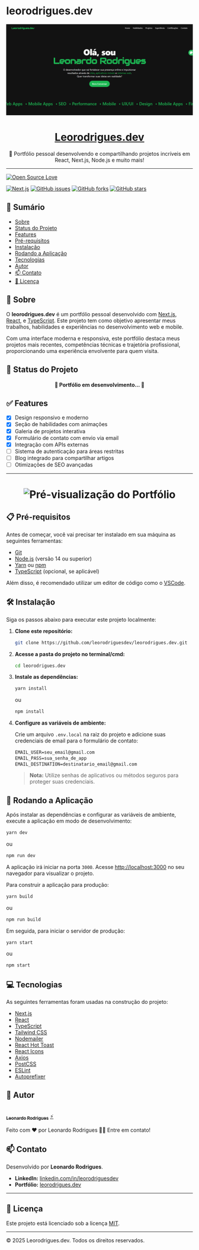 # leorodrigues.dev

![Banner do Blog](public/print.png)

<a href="https://leorodrigues.dev">
  <h1 align="center">
    Leorodrigues.dev
  </h1>
</a>
<p align="center">🚀 Portfólio pessoal desenvolvendo e compartilhando projetos incríveis em React, Next.js, Node.js e muito mais!</p>

---
[![Open Source Love](https://badges.frapsoft.com/os/v3/open-source.svg?v=103)](https://github.com/ellerbrock/open-source-badges/)

<a href="https://nextjs.org/"><img alt="Next.js" src="https://img.shields.io/badge/Made%20with-Next.js-000000?logo=nextdotjs&logoColor=white"></a>
<a href="https://github.com/leorodriguesdev/leorodrigues.dev/issues"><img alt="GitHub issues" src="https://img.shields.io/github/issues/leorodriguesdev/leorodrigues.dev"></a>
<a href="https://github.com/leorodriguesdev/leorodrigues.dev/network"><img alt="GitHub forks" src="https://img.shields.io/github/forks/leorodriguesdev/leorodrigues.dev"></a>
<a href="https://github.com/leorodriguesdev/leorodrigues.dev/stargazers"><img alt="GitHub stars" src="https://img.shields.io/github/stars/leorodriguesdev/leorodrigues.dev"></a>

## 📄 Sumário

- [Sobre](#sobre)
- [Status do Projeto](#status-do-projeto)
- [Features](#features)
- [Pré-requisitos](#pré-requisitos)
- [Instalação](#instalação)
- [Rodando a Aplicação](#rodando-a-aplicação)
- [Tecnologias](#tecnologias)
- [Autor](#autor)
- [📫 Contato](#-contato)
- [📜 Licença](#licença)

## 📝 Sobre

O **leorodrigues.dev** é um portfólio pessoal desenvolvido com [Next.js](https://nextjs.org/), [React](https://reactjs.org/), e [TypeScript](https://www.typescriptlang.org/). Este projeto tem como objetivo apresentar meus trabalhos, habilidades e experiências no desenvolvimento web e mobile.

Com uma interface moderna e responsiva, este portfólio destaca meus projetos mais recentes, competências técnicas e trajetória profissional, proporcionando uma experiência envolvente para quem visita.

## 🚧 Status do Projeto

<h4 align="center"> 
	🚧  Portfólio em desenvolvimento... 🚧
</h4>

## ✅ Features

- [x] Design responsivo e moderno
- [x] Seção de habilidades com animações
- [x] Galeria de projetos interativa
- [x] Formulário de contato com envio via email
- [x] Integração com APIs externas
- [ ] Sistema de autenticação para áreas restritas
- [ ] Blog integrado para compartilhar artigos
- [ ] Otimizações de SEO avançadas

---

<h1 align="center">
  <img alt="Pré-visualização do Portfólio" title="#preview" src="src/assets/print.png" />
</h1>

## 📋 Pré-requisitos

Antes de começar, você vai precisar ter instalado em sua máquina as seguintes ferramentas:

- [Git](https://git-scm.com)
- [Node.js](https://nodejs.org/en/) (versão 14 ou superior)
- [Yarn](https://yarnpkg.com/) ou [npm](https://www.npmjs.com/)
- [TypeScript](https://www.typescriptlang.org/) (opcional, se aplicável)

Além disso, é recomendado utilizar um editor de código como o [VSCode](https://code.visualstudio.com/).

## 🛠️ Instalação

Siga os passos abaixo para executar este projeto localmente:

1. **Clone este repositório:**

   ```bash
   git clone https://github.com/leorodriguesdev/leorodrigues.dev.git
   ```

2. **Acesse a pasta do projeto no terminal/cmd:**

   ```bash
   cd leorodrigues.dev
   ```

3. **Instale as dependências:**

   ```bash
   yarn install
   ```

   ou

   ```bash
   npm install
   ```

4. **Configure as variáveis de ambiente:**

   Crie um arquivo `.env.local` na raiz do projeto e adicione suas credenciais de email para o formulário de contato:

   ```env
   EMAIL_USER=seu_email@gmail.com
   EMAIL_PASS=sua_senha_de_app
   EMAIL_DESTINATION=destinatario_email@gmail.com
   ```

   > **Nota:** Utilize senhas de aplicativos ou métodos seguros para proteger suas credenciais.

## 🚀 Rodando a Aplicação

Após instalar as dependências e configurar as variáveis de ambiente, execute a aplicação em modo de desenvolvimento:

```bash
yarn dev
```

ou

```bash
npm run dev
```

A aplicação irá iniciar na porta `3000`. Acesse [http://localhost:3000](http://localhost:3000) no seu navegador para visualizar o projeto.

Para construir a aplicação para produção:

```bash
yarn build
```

ou

```bash
npm run build
```

Em seguida, para iniciar o servidor de produção:

```bash
yarn start
```

ou

```bash
npm start
```

## 💻 Tecnologias

As seguintes ferramentas foram usadas na construção do projeto:

- [Next.js](https://nextjs.org/)
- [React](https://pt-br.reactjs.org/)
- [TypeScript](https://www.typescriptlang.org/)
- [Tailwind CSS](https://tailwindcss.com/)
- [Nodemailer](https://nodemailer.com/)
- [React Hot Toast](https://react-hot-toast.com/)
- [React Icons](https://react-icons.github.io/react-icons/)
- [Axios](https://axios-http.com/docs/intro)
- [PostCSS](https://postcss.org/)
- [ESLint](https://eslint.org/)
- [Autoprefixer](https://github.com/postcss/autoprefixer)

## 👤 Autor

<a href="https://bio.link/leorodriguesdev">
 <img style="border-radius: 50%;" src="https://avatars.githubusercontent.com/u/74029443?s=400&u=6805c72bfdcfef209836c10e359c1312bb1619c7&v=4" width="100px;" alt=""/>
 <br />
 <sub><b>Leonardo Rodrigues</b></sub></a> <a href="https://bio.link/leorodriguesdev" title="link leo">⚡</a>

Feito com ❤️ por Leonardo Rodrigues 👋🏽 Entre em contato!

## 📫 Contato

Desenvolvido por **Leonardo Rodrigues**.

- **LinkedIn:** [linkedin.com/in/leorodriguesdev](https://linkedin.com/in/leorodriguesdev)
- **Portfólio:** [leorodrigues.dev](https://www.leorodrigues.dev/)

---

## 📜 Licença

Este projeto está licenciado sob a licença [MIT](./LICENSE).

---

© 2025 Leorodrigues.dev. Todos os direitos reservados.
